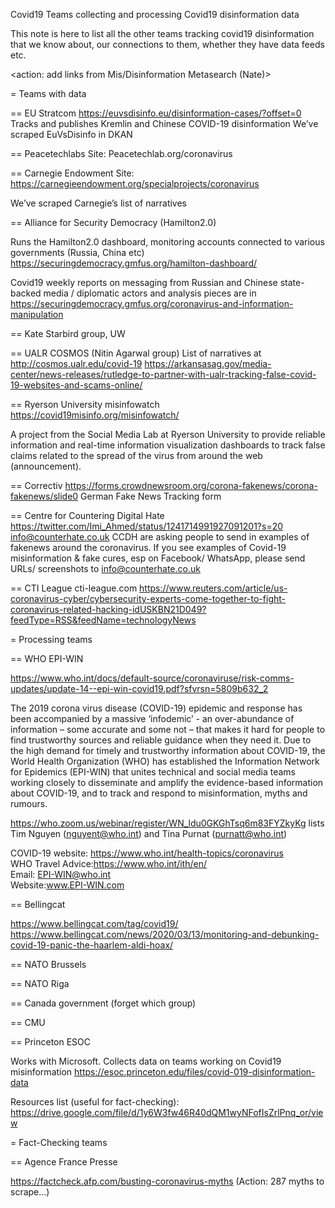 Covid19 Teams collecting and processing Covid19 disinformation data

This note is here to list all the other teams tracking covid19 disinformation that we know about, our connections to them, whether they have data feeds etc.  

<action: add links from Mis/Disinformation Metasearch (Nate)>

= Teams with data

== EU Stratcom
https://euvsdisinfo.eu/disinformation-cases/?offset=0
Tracks and publishes Kremlin and Chinese COVID-19 disinformation
We’ve scraped EuVsDisinfo in DKAN

== Peacetechlabs 
Site: Peacetechlab.org/coronavirus

== Carnegie Endowment 
Site: https://carnegieendowment.org/specialprojects/coronavirus

We’ve scraped Carnegie’s list of narratives

== Alliance for Security Democracy (Hamilton2.0)

Runs the Hamilton2.0 dashboard, monitoring accounts connected to various governments (Russia, China etc)  https://securingdemocracy.gmfus.org/hamilton-dashboard/

Covid19 weekly reports on messaging from Russian and Chinese state-backed media / diplomatic actors and analysis pieces are in https://securingdemocracy.gmfus.org/coronavirus-and-information-manipulation

== Kate Starbird group, UW

== UALR COSMOS (Nitin Agarwal group)
List of narratives at http://cosmos.ualr.edu/covid-19
https://arkansasag.gov/media-center/news-releases/rutledge-to-partner-with-ualr-tracking-false-covid-19-websites-and-scams-online/ 

== Ryerson University misinfowatch
https://covid19misinfo.org/misinfowatch/

A project from the Social Media Lab at Ryerson University to provide reliable information and real-time information visualization dashboards to track false claims related to the spread of the virus from around the web (announcement).

== Correctiv
https://forms.crowdnewsroom.org/corona-fakenews/corona-fakenews/slide0
German Fake News Tracking form

== Centre for Countering Digital Hate
https://twitter.com/Imi_Ahmed/status/1241714991927091201?s=20
info@counterhate.co.uk
CCDH are asking people to send in examples of fakenews around the coronavirus. If you see examples of Covid-19 misinformation & fake cures, esp on Facebook/ WhatsApp, please send URLs/ screenshots to info@counterhate.co.uk

== CTI League
cti-league.com
https://www.reuters.com/article/us-coronavirus-cyber/cybersecurity-experts-come-together-to-fight-coronavirus-related-hacking-idUSKBN21D049?feedType=RSS&feedName=technologyNews


= Processing teams

== WHO EPI-WIN

https://www.who.int/docs/default-source/coronaviruse/risk-comms-updates/update-14--epi-win-covid19.pdf?sfvrsn=5809b632_2

The 2019 corona virus disease (COVID-19) epidemic and response has been accompanied by a massive ‘infodemic’ - an over-abundance of information – some accurate and some not – that makes it hard for people to find trustworthy sources and reliable guidance when they need it. Due to the high demand for timely and trustworthy information about COVID-19, the World Health Organization (WHO) has established the Information Network for Epidemics (EPI-WIN) that unites technical and social media teams working closely to disseminate and amplify the evidence-based information about COVID-19, and to track and respond to misinformation, myths and rumours.

https://who.zoom.us/webinar/register/WN_ldu0GKGhTsq6m83FYZkyKg lists Tim Nguyen (nguyent@who.int) and Tina Purnat (purnatt@who.int)

COVID-19 website: https://www.who.int/health-topics/coronavirus  
WHO Travel Advice:https://www.who.int/ith/en/   
Email: EPI-WIN@who.int  
Website:www.EPI-WIN.com 

== Bellingcat

https://www.bellingcat.com/tag/covid19/
https://www.bellingcat.com/news/2020/03/13/monitoring-and-debunking-covid-19-panic-the-haarlem-aldi-hoax/

== NATO Brussels

== NATO Riga

== Canada government (forget which group)

== CMU 

== Princeton ESOC

Works with Microsoft. Collects data on teams working on Covid19 misinformation 
https://esoc.princeton.edu/files/covid-019-disinformation-data

Resources list (useful for fact-checking): https://drive.google.com/file/d/1y6W3fw46R40dQM1wyNFofIsZrlPnq_or/view


= Fact-Checking teams

== Agence France Presse

https://factcheck.afp.com/busting-coronavirus-myths
(Action: 287 myths to scrape...)


